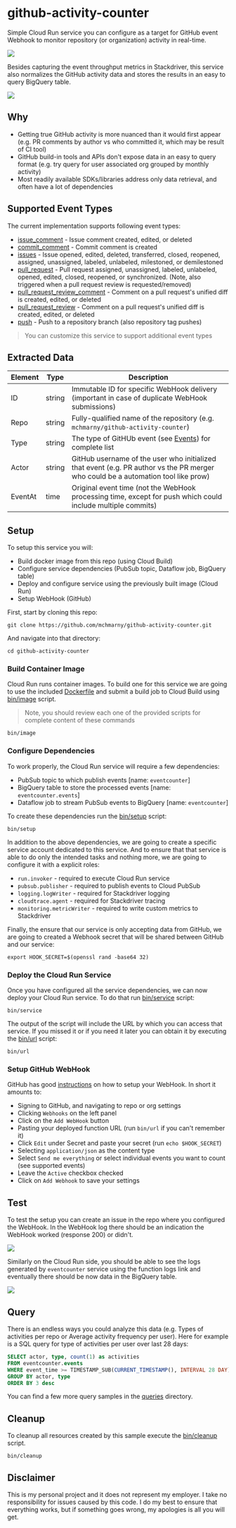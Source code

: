 # github-activity-counter

Simple Cloud Run service you can configure as a target for GitHub event Webhook to monitor repository (or organization) activity in real-time.

![](./image/metrics.png)

Besides capturing the event throughput metrics in Stackdriver, this service also normalizes the GitHub activity data and stores the results in an easy to query BigQuery table.

![](./image/query.png)

## Why

* Getting true GitHub activity is more nuanced than it would first appear (e.g. PR comments by author vs who committed it, which may be result of CI tool)
* GitHub build-in tools and APIs don't expose data in an easy to query format (e.g. try query for user associated org grouped by monthly activity)
* Most readily available SDKs/libraries address only data retrieval, and often have a lot of dependencies

## Supported Event Types

The current implementation supports following event types:

* [issue_comment](https://developer.github.com/v3/activity/events/types/#issuecommentevent) - Issue comment created, edited, or deleted
* [commit_comment](https://developer.github.com/v3/activity/events/types/#commitcommentevent) - Commit comment is created
* [issues](https://developer.github.com/v3/activity/events/types/#issuesevent) - Issue opened, edited, deleted, transferred, closed, reopened, assigned, unassigned, labeled, unlabeled, milestoned, or demilestoned
* [pull_request](https://developer.github.com/v3/activity/events/types/#pullrequestevent) - Pull request assigned, unassigned, labeled, unlabeled, opened, edited, closed, reopened, or synchronized. (Note, also triggered when a pull request review is requested/removed)
* [pull_request_review_comment](https://developer.github.com/v3/activity/events/types/#pullrequestreviewcommentevent) - Comment on a pull request's unified diff is created, edited, or deleted
* [pull_request_review](https://developer.github.com/v3/activity/events/types/#pullrequestreviewcommentevent) - Comment on a pull request's unified diff is created, edited, or deleted
* [push](https://developer.github.com/v3/activity/events/types/#pushevent) - Push to a repository branch (also repository tag pushes)

> You can customize this service to support additional event types

## Extracted Data

| Element | Type   | Description                                                                                                                       |
| ------- | ------ | --------------------------------------------------------------------------------------------------------------------------------- |
| ID      | string | Immutable ID for specific WebHook delivery (important in case of duplicate WebHook submissions)                                   |
| Repo    | string | Fully-qualified name of the repository (e.g. `mchmarny/github-activity-counter`)                                                  |
| Type    | string | The type of GitHUb event (see [Events](#events)) for complete list                                                                |
| Actor   | string | GitHub username of the user who initialized that event (e.g. PR author vs the PR merger who could be a automation tool like prow) |
| EventAt | time   | Original event time (not the WebHook processing time, except for push which could include multiple commits)                       |

## Setup

To setup this service you will:

* Build docker image from this repo (using Cloud Build)
* Configure service dependencies (PubSub topic, Dataflow job, BigQuery table)
* Deploy and configure service using the previously built image (Cloud Run)
* Setup WebHook (GitHub)

First, start by cloning this repo:

```shell
git clone https://github.com/mchmarny/github-activity-counter.git
```

And navigate into that directory:

```shell
cd github-activity-counter
```

### Build Container Image

Cloud Run runs container images. To build one for this service we are going to use the included [Dockerfile](./Dockerfile) and submit a build job to Cloud Build using [bin/image](./bin/image) script.

> Note, you should review each one of the provided scripts for complete content of these commands

```shell
bin/image
```

### Configure Dependencies

To work properly, the Cloud Run service will require a few dependencies:

* PubSub topic to which publish events [name: `eventcounter`]
* BigQuery table to store the processed events [name: `eventcounter.events`]
* Dataflow job to stream PubSub events to BigQuery [name: `eventcounter`]

To create these dependencies run the [bin/setup](./bin/setup) script:

```shell
bin/setup
```

In addition to the above dependencies, we are going to create a specific service account dedicated to this service. And to ensure that that service is able to do only the intended tasks and nothing more, we are going to configure it with a explicit roles:

* `run.invoker` - required to execute Cloud Run service
* `pubsub.publisher` - required to publish events to Cloud PubSub
* `logging.logWriter` - required for Stackdriver logging
* `cloudtrace.agent` - required for Stackdriver tracing
* `monitoring.metricWriter` - required to write custom metrics to Stackdriver

Finally, the ensure that our service is only accepting data from GitHub, we are going to created a Webhook secret that will be shared between GitHub and our service:

```shell
export HOOK_SECRET=$(openssl rand -base64 32)
```

### Deploy the Cloud Run Service

Once you have configured all the service dependencies, we can now deploy your Cloud Run service. To do that run [bin/service](./bin/service) script:

```shell
bin/service
```

The output of the script will include the URL by which you can access that service. If you missed it or if you need it later you can obtain it by executing the [bin/url](./bin/url) script:

```shell
bin/url
```

### Setup GitHub WebHook

GitHub has good [instructions](https://developer.github.com/webhooks/creating/) on how to setup your WebHook. In short it amounts to:

* Signing to GitHub, and navigating to repo or org settings
* Clicking `Webhooks` on the left panel
* Click on the `Add WebHook` button
* Pasting your deployed function URL (run `bin/url` if you can't remember it)
* Click `Edit` under Secret and paste your secret (run `echo $HOOK_SECRET`)
* Selecting `application/json` as the content type
* Select `Send me everything` or select individual events you want to count (see supported events)
* Leave the `Active` checkbox checked
* Click on `Add Webhook` to save your settings

## Test

To test the setup you can create an issue in the repo where you configured the WebHook. In the WebHook log there should be an indication the WebHook worked (response 200) or didn't.

![](./image/github.png)

Similarly on the Cloud Run side, you should be able to see the logs generated by `eventcounter` service using the function logs link and eventually there should be now data in the BigQuery table.

![](./image/crlog.png)

## Query

There is an endless ways you could analyze this data (e.g. Types of activities per repo or Average activity frequency per user). Here for example is a SQL query for type of activities per user over last 28 days:

```sql
SELECT actor, type, count(1) as activities
FROM eventcounter.events
WHERE event_time >= TIMESTAMP_SUB(CURRENT_TIMESTAMP(), INTERVAL 28 DAY)
GROUP BY actor, type
ORDER BY 3 desc
```

You can find a few more query samples in the [queries](./queries) directory.

## Cleanup

To cleanup all resources created by this sample execute the [bin/cleanup](bin/cleanup) script.

```shell
bin/cleanup
```

## Disclaimer

This is my personal project and it does not represent my employer. I take no responsibility for issues caused by this code. I do my best to ensure that everything works, but if something goes wrong, my apologies is all you will get.
